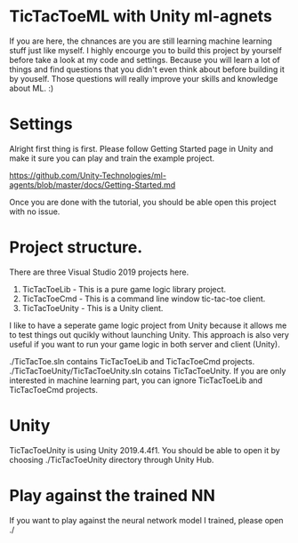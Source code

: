 # TicTacToeML with Unity ml-agnets
If you are here, the chnances are you are still learning machine learning stuff just like myself. I highly encourge you to build this project by yourself before take a look at my code and settings. Because you will learn a lot of things and find questions that you didn't even think about before building it by youself. Those questions will really improve your skills and knowledge about ML. :)

# Settings
Alright first thing is first. Please follow Getting Started page in Unity and make it sure you can play and train the example project.

https://github.com/Unity-Technologies/ml-agents/blob/master/docs/Getting-Started.md

Once you are done with the tutorial, you should be able open this project with no issue.

# Project structure.
There are three Visual Studio 2019 projects here.

1. TicTacToeLib - This is a pure game logic library project.
2. TicTacToeCmd - This is a command line window tic-tac-toe client.
3. TicTacToeUnity - This is a Unity client.

I like to have a seperate game logic project from Unity because it allows me to test things out qucikly without launching Unity. This approach is also very useful if you want to run your game logic in both server and client (Unity). 

./TicTacToe.sln contains TicTacToeLib and TicTacToeCmd projects. ./TicTacToeUnity/TicTacToeUnity.sln cotains TicTacToeUnity. If you are only interested in machine learning part, you can ignore TicTacToeLib and TicTacToeCmd projects.

# Unity
TicTacToeUnity is using Unity 2019.4.4f1. You should be able to open it by choosing ./TicTacToeUnity directory through Unity Hub.

# Play against the trained NN
If you want to play against the neural network model I trained, please open ./

